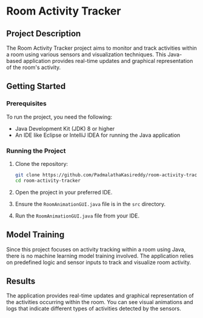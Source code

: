 # Room Activity Tracker

## Project Description

The Room Activity Tracker project aims to monitor and track activities within a room using various sensors and visualization techniques. This Java-based application provides real-time updates and graphical representation of the room's activity.

## Getting Started

### Prerequisites

To run the project, you need the following:
- Java Development Kit (JDK) 8 or higher
- An IDE like Eclipse or IntelliJ IDEA for running the Java application

### Running the Project

1. Clone the repository:

    ```bash
    git clone https://github.com/PadmalathaKasireddy/room-activity-tracker.git
    cd room-activity-tracker
    ```

2. Open the project in your preferred IDE.

3. Ensure the `RoomAnimationGUI.java` file is in the `src` directory.

4. Run the `RoomAnimationGUI.java` file from your IDE.

## Model Training

Since this project focuses on activity tracking within a room using Java, there is no machine learning model training involved. The application relies on predefined logic and sensor inputs to track and visualize room activity.

## Results

The application provides real-time updates and graphical representation of the activities occurring within the room. You can see visual animations and logs that indicate different types of activities detected by the sensors.
